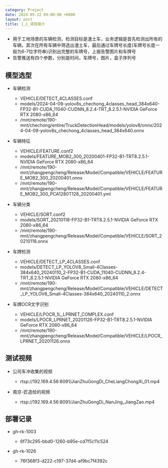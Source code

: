 ```yaml
---
category: Project
date: 2024-05-22 09:00:00 +0800
layout: post
title: 1_1_项目简介
---
```


+ 用于工地场景的车辆检测，检测目标是渣土车，业务逻辑是首先检测出所有的车辆，其次在所有车辆中筛选出渣土车，最后通过车牌号长度(车牌号长度一般为6-7位字符串)识别出完整的车牌号，上报告警图片和车牌号
+ 告警推送有四个参数，分别是时间，车牌号，图片，盒子序列号

## 模型选型

+ 车辆检测
  + VEHICLE/DETECT_4CLASSES.conf
  + models/2024-04-09-yolov8s_chechong_4classes_head_384x640-FP32-B1-CUDA_11040-CUDNN_8.2.4-TRT_8.2.5.1-NVIDIA GeForce RTX 2080-x86_64
  + /mnt/remote/190-mnt/chechong/entire/TruckDetectionHead/models/yolov8/onnx/2024-04-09-yolov8s_chechong_4classes_head_384x640.onnx

+ 车辆特征
  + VEHICLE/FEATURE.conf2
  + models/FEATURE_MOB2_300_20200401-FP32-B1-TRT8.2.5.1-NVIDIA GeForce RTX 2080-x86_64
  + /mnt/remote/190-mnt/zhangpengcheng/Release/Model/Compatible/VEHICLE/FEATURE_MOB2_300_20200401.onnx
  + /mnt/remote/190-mnt/zhangpengcheng/Release/Model/Compatible/VEHICLE/FEATURE_MOB2_300_PCA1280T128_20200401.yml

+ 车辆分类
  + VEHICLE/SORT.conf2
  + models/SORT_20210118-FP32-B1-TRT8.2.5.1-NVIDIA GeForce RTX 2080-x86_64
  + /mnt/remote/190-mnt/zhangpengcheng/Release/Model/Compatible/VEHICLE/SORT_20210118.onnx

+ 车牌检测
  + VEHICLE/DETECT_LP_4CLASSES.conf
  + models/DETECT_LP_YOLOV8_Small-4Classes-384x640_20240110_2-FP32-B1-CUDA_11040-CUDNN_8.2.4-TRT_8.2.5.1-NVIDIA GeForce RTX 2080-x86_64
  + /mnt/remote/190-mnt/zhangpengcheng/Release/Model/Compatible/VEHICLE/DETECT_LP_YOLOV8_Small-4Classes-384x640_20240110_2.onnx

+ 车牌OCR文字识别
  + VEHICLE/LPOCR_1L_LPRNET_COMPLEX.conf
  + models/LPOCR_LPRNET_20201126-FP32-B1-TRT8.2.5.1-NVIDIA GeForce RTX 2080-x86_64
  + /mnt/remote/190-mnt/zhangpengcheng/Release/Model/Compatible/VEHICLE/LPOCR_LPRNET_20201126.onnx

## 测试视频

+ 公司车冲收集的视频
  + rtsp://192.169.4.56:8091/JianZhuGongDi_CheLiangChongXi_01.mp4

+ 南京-匠造给的视频
  + rtsp://192.169.4.56:8091/JianZhuGongDi_NanJing_JiangZao.mp4

## 部署记录

+ gh-rk-1003
  + 6f73c295-bbd0-1260-b95e-cd7f5c11c524

+ gh-rk-1026
  + 76f368f3-d222-c197-37d4-af9bc7f4392c